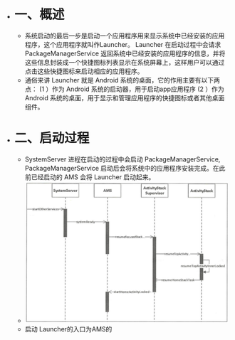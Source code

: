- # 一、概述
	- 系统启动的最后一步是启动一个应用程序用来显示系统中已经安装的应用程序，这个应用程序就叫作Launcher。 Launcher 在启动过程中会请求 PackageManagerService 返回系统中已经安装的应用程序的信息，并将这些信息封装成一个快捷图标列表显示在系统屏幕上，这样用户可以通过点击这些快捷图标来启动相应的应用程序。
	- 通俗来讲 Launcher 就是 Android 系统的桌面，它的作用主要有以下两点：
	  (1 ）作为 Android 系统的启动器，用于启动app应用程序
	  (2 ）作为 Android 系统的桌面，用于显示和管理应用程序的快捷图标或者其他桌面组件。
- # 二、启动过程
	- SystemServer 进程在启动的过程中会启动 PackageManagerService, PackageManagerService 启动后会将系统中的应用程序安装完成。在此前已经启动的 AMS 会将 Launcher 启动起来。
	- ![image.png](../assets/image_1660122022737_0.png)
	- 启动 Launcher的入口为AMS的